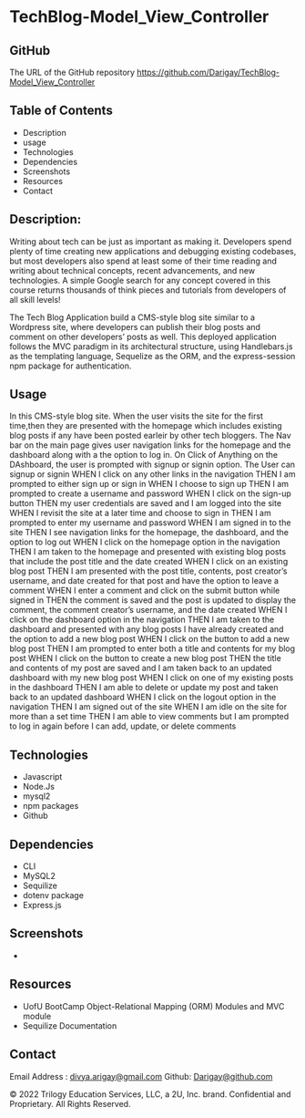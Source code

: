 # TechBlog-Model_View_Controller

## GitHub 
The URL of the GitHub repository
https://github.com/Darigay/TechBlog-Model_View_Controller

## Table of Contents
- Description
- usage
- Technologies
- Dependencies
- Screenshots
- Resources
- Contact

## Description:
Writing about tech can be just as important as making it. Developers spend plenty of time creating new applications and debugging existing codebases, but most developers also spend at least some of their time reading and writing about technical concepts, recent advancements, and new technologies. A simple Google search for any concept covered in this course returns thousands of think pieces and tutorials from developers of all skill levels!

The Tech Blog Application build a CMS-style blog site similar to a Wordpress site, where developers can publish their blog posts and comment on other developers’ posts as well. This deployed application follows the MVC paradigm in its architectural structure, using Handlebars.js as the templating language, Sequelize as the ORM, and the express-session npm package for authentication.

## Usage
In this CMS-style blog site. When the user visits the site for the first time,then they are presented with the homepage which includes 
existing blog posts if any have been posted earleir by other tech bloggers.
The Nav bar on the main page gives user navigation links for the homepage and the dashboard along with a the option to log in.
On Click of Anything on the DAshboard, the user is prompted with signup or signin option. The User can signup or signin
WHEN I click on any other links in the navigation
THEN I am prompted to either sign up or sign in
WHEN I choose to sign up
THEN I am prompted to create a username and password
WHEN I click on the sign-up button
THEN my user credentials are saved and I am logged into the site
WHEN I revisit the site at a later time and choose to sign in
THEN I am prompted to enter my username and password
WHEN I am signed in to the site
THEN I see navigation links for the homepage, the dashboard, and the option to log out
WHEN I click on the homepage option in the navigation
THEN I am taken to the homepage and presented with existing blog posts that include the post title and the date created
WHEN I click on an existing blog post
THEN I am presented with the post title, contents, post creator’s username, and date created for that post and have the option to leave a comment
WHEN I enter a comment and click on the submit button while signed in
THEN the comment is saved and the post is updated to display the comment, the comment creator’s username, and the date created
WHEN I click on the dashboard option in the navigation
THEN I am taken to the dashboard and presented with any blog posts I have already created and the option to add a new blog post
WHEN I click on the button to add a new blog post
THEN I am prompted to enter both a title and contents for my blog post
WHEN I click on the button to create a new blog post
THEN the title and contents of my post are saved and I am taken back to an updated dashboard with my new blog post
WHEN I click on one of my existing posts in the dashboard
THEN I am able to delete or update my post and taken back to an updated dashboard
WHEN I click on the logout option in the navigation
THEN I am signed out of the site
WHEN I am idle on the site for more than a set time
THEN I am able to view comments but I am prompted to log in again before I can add, update, or delete comments

## Technologies
- Javascript
- Node.Js
- mysql2
- npm packages 
- Github

## Dependencies
- CLI
- MySQL2
- Sequilize
- dotenv package
- Express.js

## Screenshots
-


## Resources
- UofU BootCamp Object-Relational Mapping (ORM) Modules and MVC module
- Sequilize Documentation

## Contact
Email Address : divya.arigay@gmail.com 
Github: Darigay@github.com


© 2022 Trilogy Education Services, LLC, a 2U, Inc. brand. Confidential and Proprietary. All Rights Reserved.